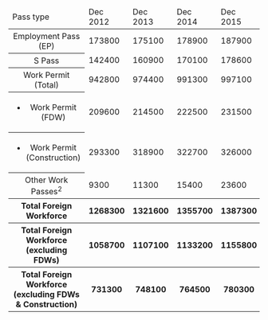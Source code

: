 <table class="table table--bordered">
    <thead>
        <tr>
            <td>Pass type</td>
            <td class="text--right">Dec 2012</td>
            <td class="text--right">Dec 2013</td>
            <td class="text--right">Dec 2014</td>
            <td class="text--right">Dec 2015</td>
            <td class="text--right">Dec 2016</td>
            <td class="text--right">Jun 2017</td>
        </tr>
    </thead>
    <tbody>
        <tr>
            <th style="font-weight: normal;">Employment Pass (EP)</th>
            <td class="text--right">173800</td>
            <td class="text--right">175100</td>
            <td class="text--right">178900</td>
            <td class="text--right">187900</td>
            <td class="text--right">192300</td>
            <td class="text--right">189900</td>
        </tr>
        <tr>
            <th style="font-weight: normal;">S Pass</th>
            <td class="text--right">142400</td>
            <td class="text--right">160900</td>
            <td class="text--right">170100</td>
            <td class="text--right">178600</td>
            <td class="text--right">179700</td>
            <td class="text--right">179400</td>
        </tr>
        <tr>
            <th style="font-weight: normal;">Work Permit (Total)</th>
            <td class="text--right">942800</td>
            <td class="text--right">974400</td>
            <td class="text--right">991300</td>
            <td class="text--right">997100</td>
            <td class="text--right">992700</td>
            <td class="text--right">975800</td>
        </tr>
        <tr>
            <th style="font-weight: normal;">
            <ul>
                <li>Work Permit (FDW)</li>
            </ul>
            </th>
            <td class="text--right">209600</td>
            <td class="text--right">214500</td>
            <td class="text--right">222500</td>
            <td class="text--right">231500</td>
            <td class="text--right">239700</td>
            <td class="text--right">243000</td>
        </tr>
        <tr>
            <th style="font-weight: normal;">
            <ul>
                <li>Work Permit (Construction)</li>
            </ul>
            </th>
            <td class="text--right">293300</td>
            <td class="text--right">318900</td>
            <td class="text--right">322700</td>
            <td class="text--right">326000</td>
            <td class="text--right">315500</td>
            <td class="text--right">296700</td>
        </tr>
        <tr>
            <th style="font-weight: normal;">Other Work Passes<sup>2</sup></th>
            <td class="text--right">9300</td>
            <td class="text--right">11300</td>
            <td class="text--right">15400</td>
            <td class="text--right">23600</td>
            <td class="text--right">28300</td>
            <td class="text--right">29800</td>
        </tr>
        <tr>
            <th>Total Foreign Workforce</th>
            <th class="text--right">1268300</th>
            <th class="text--right">1321600</th>
            <th class="text--right">1355700</th>
            <th class="text--right">1387300</th>
            <th class="text--right">1393000</th>
            <th class="text--right">1374900</th>
        </tr>
        <tr>
            <th>Total Foreign Workforce<br>
            (excluding FDWs)
            </th>
            <th class="text--right">1058700</th>
            <th class="text--right">1107100</th>
            <th class="text--right">1133200</th>
            <th class="text--right">1155800</th>
            <th class="text--right">1153200</th>
            <th class="text--right">1131900</th>
        </tr>
        <tr>
            <th>Total Foreign Workforce<br>
            (excluding FDWs &amp; Construction)
            </th>
            <th class="text--right">731300</th>
            <th class="text--right">748100</th>
            <th class="text--right">764500</th>
            <th class="text--right">780300</th>
            <th class="text--right">787800</th>
            <th class="text--right">787000</th>
        </tr>
    </tbody>
</table>
